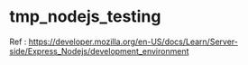 # tmp_nodejs_testing

Ref : https://developer.mozilla.org/en-US/docs/Learn/Server-side/Express_Nodejs/development_environment
